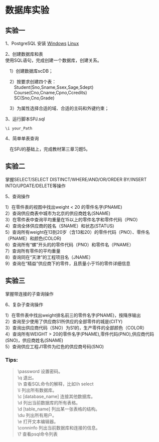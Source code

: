 # 数据库实验
## 实验一
1、PostgreSQL 安装
[Windows](https://www.yiibai.com/postgresql/install-postgresql.html)
[Linux](https://www.cnblogs.com/freeweb/p/8006639.html)


2、创建数据库和表  
使用SQL语句，完成创建一个数据库，创建关系。

&emsp;1）创建数据库scDB；

&emsp;2）按要求创建四个表：  
&emsp;&emsp;Student(Sno,Sname,Ssex,Sage,Sdept)  
&emsp;&emsp;Course(Cno,Cname,Cpno,Ccredits)  
&emsp;&emsp;SC(Sno,Cno,Grade)
  
&emsp;3）为属性选择合适的域、合适的主码和外键约束；

3、运行脚本SPJ.sql
```
\i your_Path
```
4、简单单表查询  

&emsp;在SPJ的基础上，完成教材第三章习题5。

## 实验二
掌握SELECT/SELECT DISTINCT/WHERE/AND/OR/ORDER BY/INSERT INTO/UPDATE/DELETE等操作

5、查询操作

  1）在零件表的视图中找出weight < 20 的零件名字(PNAME)  
  2）查询供应商表中城市为北京的供应商姓名(SNAME)  
  3）在零件表中查询平均重量在15以上的零件名字和零件代码（PNO）  
  4）查询全体供应商的姓名（SNAME）和状态(STATUS)  
  5）查询所有weight在13到20岁（含13和20）的零件代码（PNO）、零件名（PNAME）和颜色(COLOR)  
  6）查询所有“螺”开头的的零件代码（PNO）和零件名（PNAME）  
  7）查询所有零件的平均重量  
  8）查询同在“天津”的工程项目名（JNAME）  
  9）查询在“精益”供应商下的零件，且质量小于15的零件详细信息  
  
  
## 实验三  
掌握带连接的子查询操作  

6、复杂子查询操作

  1）在零件表中找出weight排名前三的零件名字(PNAME)，按降序输出  
  2）查询至少使用了供应商S1所供应的全部零件的城是(CITY)  
  3）查询出供应商代码（SNO）为S1的，生产零件的全部颜色（COLOR）  
  4）查询所有WEIGHT > 20的零件名字(PNAME),零件代码(PNO),供应商代码(SNO)，供应商姓名(SNAME)  
  5）查询供应工程J1零件为红色的供应商号码(SNO)  


### Tips:
>\password           设置密码。  
\q                  退出。  
\h                  查看SQL命令的解释，比如\h select    
\l                  列出所有数据库。  
\c [database_name]  连接其他数据库。  
\d                  列出当前数据库的所有表格。  
\d [table_name]     列出某一张表格的结构。  
\du                 列出所有用户。  
\e                  打开文本编辑器。  
\conninfo           列出当前数据库和连接的信息。  
\\?                  查看psql命令列表
